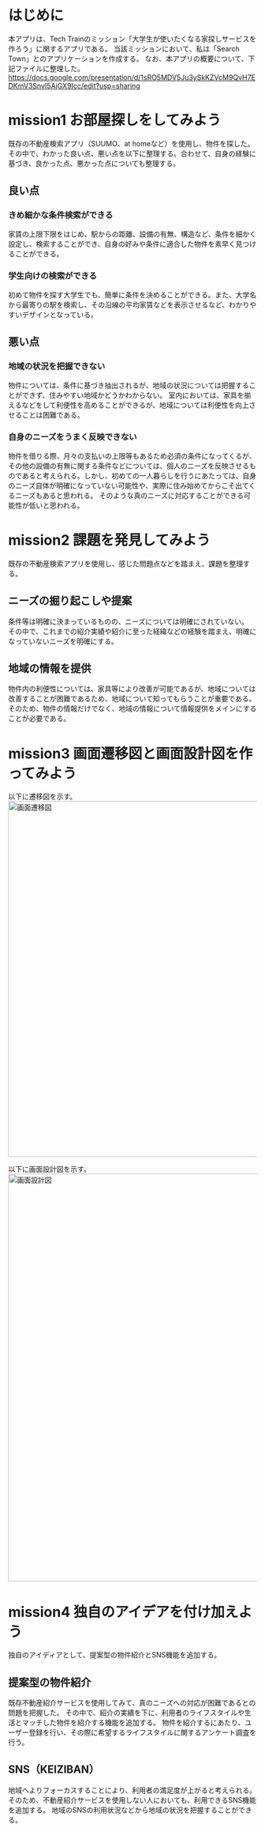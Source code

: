 # はじめに
本アプリは、Tech Trainのミッション「大学生が使いたくなる家探しサービスを作ろう」に関するアプリである。
当該ミッションにおいて、私は「Search Town」とのアプリケーションを作成する。
なお、本アプリの概要について、下記ファイルに整理した。
https://docs.google.com/presentation/d/1sRO5MDV5Ju3ySkKZVcM9QvH7EDKmV3SnvI5AjGX9Icc/edit?usp=sharing

# mission1 お部屋探しをしてみよう
既存の不動産検索アプリ（SUUMO、at homeなど）を使用し、物件を探した。
その中で、わかった良い点、悪い点を以下に整理する。合わせて、自身の経験に基づき、良かった点、悪かった点についても整理する。

## 良い点
### きめ細かな条件検索ができる
家賃の上限下限をはじめ、駅からの距離、設備の有無、構造など、条件を細かく設定し、検索することができ、自身の好みや条件に適合した物件を素早く見つけることができる。

### 学生向けの検索ができる
初めて物件を探す大学生でも、簡単に条件を決めることができる。また、大学名から最寄りの駅を検索し、その沿線の平均家賃などを表示させるなど、わかりやすいデザインとなっている。

## 悪い点
### 地域の状況を把握できない
物件については、条件に基づき抽出されるが、地域の状況については把握することができず、住みやすい地域かどうかわからない。
室内においては、家具を揃えるなどをして利便性を高めることができるが、地域については利便性を向上させることは困難である。

### 自身のニーズをうまく反映できない
物件を借りる際、月々の支払いの上限等もあるため必須の条件になってくるが、その他の設備の有無に関する条件などについては、個人のニーズを反映させるものであると考えられる。しかし、初めての一人暮らしを行うにあたっては、自身のニーズ自体が明確になっていない可能性や、実際に住み始めてからこそ出てくるニーズもあると思われる。
そのような真のニーズに対応することができる可能性が低いと思われる。


# mission2 課題を発見してみよう
既存の不動産検索アプリを使用し、感じた問題点などを踏まえ、課題を整理する。

## ニーズの掘り起こしや提案
条件等は明確に決まっているものの、ニーズについては明確にされていない。
その中で、これまでの紹介実績や紹介に至った経緯などの経験を踏まえ、明確になっていないニーズを明確にする。

## 地域の情報を提供
物件内の利便性については、家具等により改善が可能であるが、地域については改善することが困難であるため、地域について知ってもらうことが重要である。
そのため、物件の情報だけでなく、地域の情報について情報提供をメインにすることが必要である。

# mission3 画面遷移図と画面設計図を作ってみよう
以下に遷移図を示す。
<img width="720" alt="画面遷移図" src="https://user-images.githubusercontent.com/67084301/95669556-23116880-0bbd-11eb-8c6c-e8619b8c3b9f.png">

以下に画面設計図を示す。
<img width="825" alt="画面設計図" src="https://user-images.githubusercontent.com/67084301/95669820-ab910880-0bbf-11eb-8dea-ee8019307ffe.png">

# mission4 独自のアイデアを付け加えよう
独自のアイディアとして、提案型の物件紹介とSNS機能を追加する。
## 提案型の物件紹介
既存不動産紹介サービスを使用してみて、真のニーズへの対応が困難であるとの問題を把握した。
その中で、紹介の実績を下に、利用者のライフスタイルや生活とマッチした物件を紹介する機能を追加する。
物件を紹介するにあたり、ユーザー登録を行い、その際に希望するライフスタイルに関するアンケート調査を行う。

## SNS（KEIZIBAN）
地域へよりフォーカスすることにより、利用者の満足度が上がると考えられる。
そのため、不動産紹介サービスを使用しない人においても、利用できるSNS機能を追加する。
地域のSNSの利用状況などから地域の状況を把握することができる。